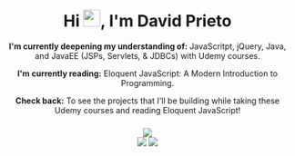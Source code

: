 <div>
  <h1 align="center" font-size="100px">Hi <img src="https://media.giphy.com/media/hvRJCLFzcasrR4ia7z/giphy.gif" width="30">, I'm David Prieto</h1>
</div>
<div align="center">
<p><strong>I'm currently deepening my understanding of:</strong> JavaScritpt, jQuery, Java, and JavaEE (JSPs, Servlets, & JDBCs) with Udemy courses.</p>
<p><strong>I'm currently reading:</strong> Eloquent JavaScript: A Modern Introduction to Programming.</p>
<p><strong>Check back:</strong> To see the projects that I'll be building while taking these Udemy courses and reading Eloquent JavaScript!</p>
</div>
<div>
  <h3 align="center"></h3>
</div>
<div align="center">
  <img src="https://github-readme-stats.vercel.app/api/top-langs/?username=davidsprieto&theme=">
</div>  
<div align="center">
 <img src="https://github-readme-streak-stats.herokuapp.com/?user=davidsprieto&theme="> <img src="https://github-readme-stats.vercel.app/api?username=davidsprieto&theme="> 
</div>
